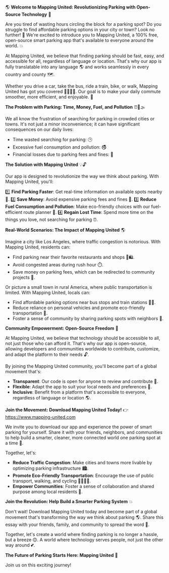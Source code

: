🌎 **Welcome to Mapping United: Revolutionizing Parking with Open-Source Technology** 🚗

Are you tired of wasting hours circling the block for a parking spot? Do you struggle to find affordable parking options in your city or town? Look no further! 🤔 We're excited to introduce you to Mapping United, a 100% free, open-source smart parking app that's available to everyone around the world. 💥

At Mapping United, we believe that finding parking should be fast, easy, and accessible for all, regardless of language or location. That's why our app is fully translatable into any language 🌎 and works seamlessly in every country and county 🗺️.

Whether you drive a car, take the bus, ride a train, bike, or walk, Mapping United has got you covered 🚴‍♂️🚌🚂. Our goal is to make your daily commute smoother, more efficient, and enjoyable. 💛

**The Problem with Parking: Time, Money, Fuel, and Pollution** ⏰💸🌫️

We all know the frustration of searching for parking in crowded cities or towns. It's not just a minor inconvenience; it can have significant consequences on our daily lives:

* Time wasted searching for parking: 🕒
* Excessive fuel consumption and pollution: 🚭
* Financial losses due to parking fees and fines: 💸

**The Solution with Mapping United** 💡🔓

Our app is designed to revolutionize the way we think about parking. With Mapping United, you'll:

1️⃣ **Find Parking Faster**: Get real-time information on available spots nearby 📍.
2️⃣ **Save Money**: Avoid expensive parking fees and fines 💸.
3️⃣ **Reduce Fuel Consumption and Pollution**: Make eco-friendly choices with our fuel-efficient route planner 🌱.
4️⃣ **Regain Lost Time**: Spend more time on the things you love, not searching for parking ⏰.

**Real-World Scenarios: The Impact of Mapping United** 🌎

Imagine a city like Los Angeles, where traffic congestion is notorious. With Mapping United, residents can:

* Find parking near their favorite restaurants and shops 🍴🛍️.
* Avoid congested areas during rush hour ⏱️.
* Save money on parking fees, which can be redirected to community projects 💸.

Or picture a small town in rural America, where public transportation is limited. With Mapping United, locals can:

* Find affordable parking options near bus stops and train stations 🚌🚂.
* Reduce reliance on personal vehicles and promote eco-friendly transportation 🌱.
* Foster a sense of community by sharing parking spots with neighbors 👫.

**Community Empowerment: Open-Source Freedom** 🌟

At Mapping United, we believe that technology should be accessible to all, not just those who can afford it. That's why our app is open-source, allowing developers and communities worldwide to contribute, customize, and adapt the platform to their needs 🔓.

By joining the Mapping United community, you'll become part of a global movement that's:

* **Transparent**: Our code is open for anyone to review and contribute 🤝.
* **Flexible**: Adapt the app to suit your local needs and preferences 🌈.
* **Inclusive**: Benefit from a platform that's accessible to everyone, regardless of language or location 🌎.

**Join the Movement: Download Mapping United Today!** 👉 https://www.mapping-united.com

We invite you to download our app and experience the power of smart parking for yourself. Share it with your friends, neighbors, and communities to help build a smarter, cleaner, more connected world one parking spot at a time 🌟.

Together, let's:

* **Reduce Traffic Congestion**: Make cities and towns more livable by optimizing parking infrastructure 🏙️.
* **Promote Eco-Friendly Transportation**: Encourage the use of public transport, walking, and cycling 🚴‍♂️🚌🚂.
* **Empower Communities**: Foster a sense of collaboration and shared purpose among local residents 👫.

**Join the Revolution: Help Build a Smarter Parking System** 💥

Don't wait! Download Mapping United today and become part of a global movement that's transforming the way we think about parking 🌎. Share this essay with your friends, family, and community to spread the word 📢.

Together, let's create a world where finding parking is no longer a hassle, but a breeze 😊. A world where technology serves people, not just the other way around 💕.

**The Future of Parking Starts Here: Mapping United** 🚀

Join us on this exciting journey!